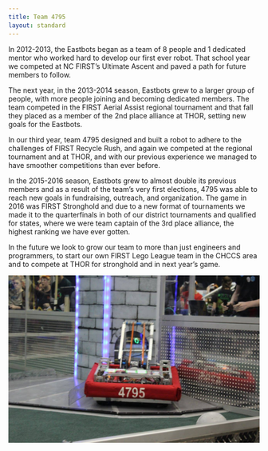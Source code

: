 ```yaml
---
title: Team 4795
layout: standard
---
```


In 2012-2013, the Eastbots began as a team of 8 people and 1 dedicated mentor who worked hard to develop our first ever robot. That school year we competed at NC FIRST’s Ultimate Ascent and paved a path for future members to follow.

The next year, in the 2013-2014 season, Eastbots grew to a larger group of people, with more people joining and becoming dedicated members. The team competed in the FIRST Aerial Assist regional tournament and that fall they placed as a member of the 2nd place alliance at THOR, setting new goals for the Eastbots.

In our third year, team 4795 designed and built a robot to adhere to the challenges of FIRST Recycle Rush, and again we competed at the regional tournament and at THOR, and with our previous experience we managed to have smoother competitions than ever before.

In the 2015-2016 season, Eastbots grew to almost double its previous members and as a result of the team’s very first elections, 4795 was able to reach new goals in fundraising, outreach, and organization. The game in 2016 was FIRST Stronghold and due to a new format of tournaments we made it to the quarterfinals in both of our district tournaments and qualified for states, where we were team captain of the 3rd place alliance, the highest ranking we have ever gotten. 

In the future we look to grow our team to more than just engineers and programmers, to start our own FIRST Lego League team in the CHCCS area and to compete at THOR for stronghold and in next year’s game.

<img src="/assets/about/4thYearBot.jpg"/>
